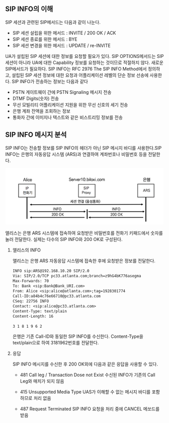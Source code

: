 ## SIP INFO의 이해

SIP 세션과 관련된 SIP메서드는 다음과 같이 나눈다.

- SIP 세션 설립을 위한 메서드 : INVITE / 200 OK / ACK
- SIP 세션 종료를 위한 메서드 : BYE
- SIP 세션 변경을 위한 메서드 : UPDATE / re-INVITE



UA가 설립된 SIP 세션에 대한 정보를 요청할 필요가 있다. SIP OPTIONS메서드는 SIP세션이 아니라 UA에 대한 Capability 정보를 요청하는 것이므로 적절하지 않다. 새로운 SIP메서드가 필요하다. SIP INFO는 RFC 2976 The SIP INFO Method에서 정의하고, 설립된 SIP 세션 정보에 대한 요청과 어플리케이션 레벨의 단순 정보 선송에 사용한다. SIP INFO가 전송하는 정보는 다음과 같다

- PSTN 게이트웨이 간에 PSTN Signaling 메시지 전송
- DTMF Digits(숫자) 전송
- 무선 모빌리티 어플리케이션 지원을 위한 무선 신호의 세기 전송
- 은행 계좌 잔액을 조회하는 정보
- 통화자 간에 이미지나 텍스트와 같은 비스트리밍 정보를 전송



## SIP INFO 메시지 분석

SIP INFO는 전송할 정보를 SIP INFO의 헤더가 아닌 SIP 메시지 바디를 사용한다.SIP INFO는 은행의 자동응답 시스템 (ARS)과 연결하여 계좌번호나 비밀번호 등을 전달한다.

![SIP INFO](./image/22_1.png)

앨리스는 은행 ARS 시스템에 접속하여 요청받은 비밀번호를 전화기 키패드에서 숫자를 눌러 전달한다. 실제는 다수의 SIP INFO와 200 OK로 구성된다.



1. 앨리스의 INFO

   앨리스는 은행 ARS 자동응답 시스템에 접속한 후에 요청받은 정보를 전달한다.

   ```sip
   INFO sip:ARS@192.168.10.20 SIP/2.0
   Via: SIP/2.0/TCP pc33.atlanta.com;branch=z9hG4bK776asegma
   Max-Forwards: 70
   To: Bank <sip:Bank@Bank_URI.com>
   From: Alice <sip:alice@atlanta.com>;tag=1928301774
   Call-ID:a84b4c76e66710@pc33.atlanta.com
   CSeq: 22756 INFO
   Contact: <sip:alice@pc33.atlanta.com>
   Content-Type: text/plain
   Content-Length: 16
   
   3 1 8 1 9 6 2
   ```

   은행은 기존 Call-ID와 동일한 SIP INFO를 수신한다. Content-Type을 text/plain으로 하여 3181962번호를 전달한다.

2. 응답

   SIP INFO 메시지를 수신한 후 200 OK외에 다음과 같은 응답을 사용할 수 있다.

   - 481 Call leg / Transaction Dose not Exist
     수신된 INFO가 기존의 Call Leg와 매치가 되지 않음 

   - 415 Unsupported Media Type
     UAS가 이해할 수 없는 메시지 바디를 포함하므로 처리 없음

   - 487 Request Terminated
     SIP INFO 요청을 처리 중에 CANCEL 메쏘드를 받음

